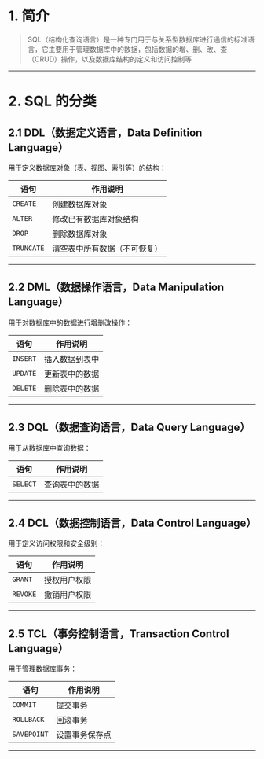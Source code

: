 
# 1. 简介

>SQL（结构化查询语言）是一种专门用于与关系型数据库进行通信的标准语言，它主要用于管理数据库中的数据，包括数据的增、删、改、查（CRUD）操作，以及数据库结构的定义和访问控制等

****
# 2. SQL 的分类

## 2.1 DDL（数据定义语言，Data Definition Language）

用于定义数据库对象（表、视图、索引等）的结构：

|语句|作用说明|
|---|---|
|`CREATE`|创建数据库对象|
|`ALTER`|修改已有数据库对象结构|
|`DROP`|删除数据库对象|
|`TRUNCATE`|清空表中所有数据（不可恢复）|

****
## 2.2 DML（数据操作语言，Data Manipulation Language）

用于对数据库中的数据进行增删改操作：

|语句|作用说明|
|---|---|
|`INSERT`|插入数据到表中|
|`UPDATE`|更新表中的数据|
|`DELETE`|删除表中的数据|

****
## 2.3 DQL（数据查询语言，Data Query Language）

用于从数据库中查询数据：

|语句|作用说明|
|---|---|
|`SELECT`|查询表中的数据|

****
## 2.4 DCL（数据控制语言，Data Control Language）

用于定义访问权限和安全级别：

|语句|作用说明|
|---|---|
|`GRANT`|授权用户权限|
|`REVOKE`|撤销用户权限|

****
## 2.5 TCL（事务控制语言，Transaction Control Language）

用于管理数据库事务：

|语句|作用说明|
|---|---|
|`COMMIT`|提交事务|
|`ROLLBACK`|回滚事务|
|`SAVEPOINT`|设置事务保存点|

****
